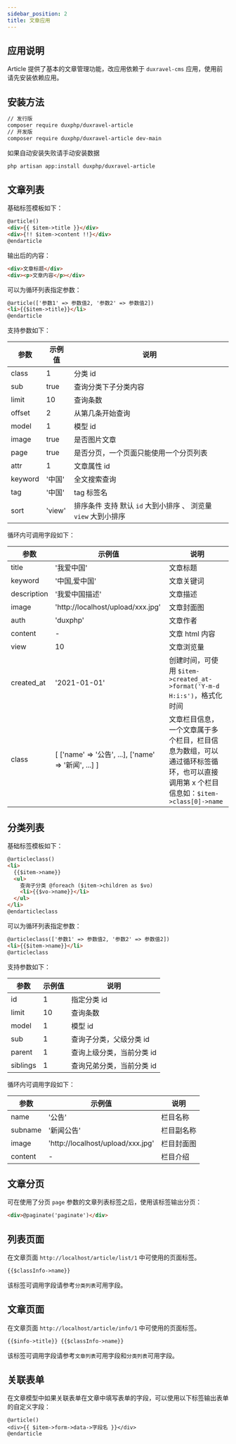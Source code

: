 ```yaml
---
sidebar_position: 2
title: 文章应用
---
```


## 应用说明

Article 提供了基本的文章管理功能，改应用依赖于 `duxravel-cms` 应用，使用前请先安装依赖应用。

## 安装方法

```bash
// 发行版
composer require duxphp/duxravel-article
// 开发版
composer require duxphp/duxravel-article dev-main
```

如果自动安装失败请手动安装数据
```bash
php artisan app:install duxphp/duxravel-article
```

## 文章列表

基础标签模板如下：

```html
@article()
<div>{{ $item->title }}</div>
<div>{!! $item->content !!}</div>
@endarticle
```

输出后的内容：

```html
<div>文章标题</div>
<div><p>文章内容</p></div>
```

可以为循环列表指定参数：

```html
@article(['参数1' => 参数值2, '参数2' => 参数值2])
<li>{{$item->title}}</li>
@endarticle
```

支持参数如下：

| 参数    | 示例值 | 说明                                                         |
| ------- | ------ | ------------------------------------------------------------ |
| class   | 1      | 分类 id                                                      |
| sub     | true   | 查询分类下子分类内容                                         |
| limit   | 10     | 查询条数                                                     |
| offset  | 2      | 从第几条开始查询                                             |
| model   | 1      | 模型 id                                                      |
| image   | true   | 是否图片文章                                                 |
| page    | true   | 是否分页，一个页面只能使用一个分页列表                       |
| attr    | 1      | 文章属性 id                                                  |
| keyword | '中国' | 全文搜索查询                                                 |
| tag     | '中国' | tag 标签名                                                   |
| sort    | 'view' | 排序条件 支持 默认 `id` 大到小排序 、 浏览量 `view` 大到小排序 |

循环内可调用字段如下：

| 参数        | 示例值                                               | 说明                                                         |
| ----------- | ---------------------------------------------------- | ------------------------------------------------------------ |
| title       | '我爱中国'                                           | 文章标题                                                     |
| keyword     | '中国,爱中国'                                        | 文章关键词                                                   |
| description | '我爱中国描述'                                       | 文章描述                                                     |
| image       | 'http://localhost/upload/xxx.jpg'                    | 文章封面图                                                   |
| auth        | 'duxphp'                                             | 文章作者                                                     |
| content     | -                                                    | 文章 html 内容                                               |
| view        | 10                                                   | 文章浏览量                                                   |
| created_at  | '2021-01-01'                                         | 创建时间，可使用 `$item->created_at->format('Y-m-d H:i:s')`，格式化时间 |
| class       | [ ['name' => '公告', ...], ['name' => '新闻', ...] ] | 文章栏目信息，一个文章属于多个栏目，栏目信息为数组，可以通过循环标签循环，也可以直接调用第 x 个栏目信息如：`$item->class[0]->name` |

## 分类列表

基础标签模板如下：

```html
@articleclass()
<li>
  {{$item->name}}
  <ul>
    查询子分类 @foreach ($item->children as $vo)
    <li>{{$vo->name}}</li>
  </ul>
</li>
@endarticleclass
```

可以为循环列表指定参数：

```html
@articleclass(['参数1' => 参数值2, '参数2' => 参数值2])
<li>{{$item->name}}</li>
@articleclass
```

支持参数如下：

| 参数     | 示例值 | 说明                      |
| -------- | ------ | ------------------------- |
| id       | 1      | 指定分类 id               |
| limit    | 10     | 查询条数                  |
| model    | 1      | 模型 id                   |
| sub      | 1      | 查询子分类，父级分类 id   |
| parent   | 1      | 查询上级分类，当前分类 id |
| siblings | 1      | 查询兄弟分类，当前分类 id |

循环内可调用字段如下：

| 参数    | 示例值                            | 说明       |
| ------- | --------------------------------- | ---------- |
| name    | '公告'                            | 栏目名称   |
| subname | '新闻公告'                        | 栏目副名称 |
| image   | 'http://localhost/upload/xxx.jpg' | 栏目封面图 |
| content | -                                 | 栏目介绍   |

## 文章分页

可在使用了分页 `page` 参数的文章列表标签之后，使用该标签输出分页：

```html
<div>@paginate('paginate')</div>
```

## 列表页面

在文章页面 `http://localhost/article/list/1` 中可使用的页面标签。

```html
{{$classInfo->name}}
```

该标签可调用字段请参考`分类列表`可用字段。

## 文章页面

在文章页面 `http://localhost/article/info/1` 中可使用的页面标签。

```html
{{$info->title}} {{$classInfo->name}}
```

该标签可调用字段请参考`文章列表`可用字段和`分类列表`可用字段。

## 关联表单

在文章模型中如果关联表单在文章中填写表单的字段，可以使用以下标签输出表单的自定义字段：

```unknown
@article()
<div>{{ $item->form->data->字段名 }}</div>
@endarticle
```